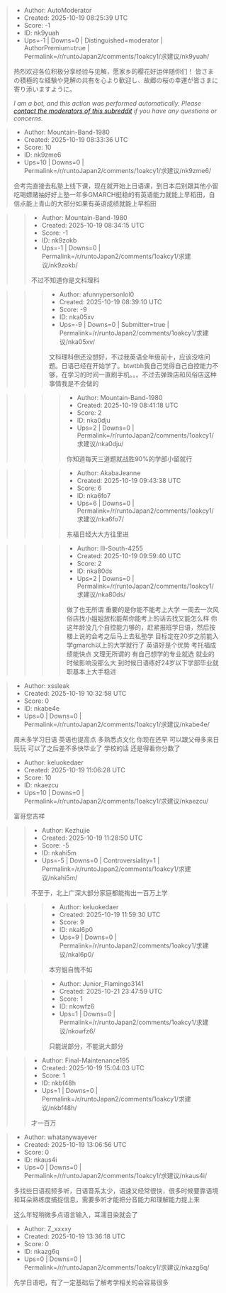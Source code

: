 > - Author: AutoModerator
> - Created: 2025-10-19 08:25:39 UTC
> - Score: -1
> - ID: nk9yuah
> - Ups=-1 | Downs=0 | Distinguished=moderator | AuthorPremium=true | Permalink=/r/runtoJapan2/comments/1oakcy1/求建议/nk9yuah/
>
> 热烈欢迎各位积极分享经验与见解，愿家乡的樱花好运伴随你们！
> 皆さまの積極的な経験や見解の共有を心より歓迎し、故郷の桜の幸運が皆さまに寄り添いますように。
> 
> *I am a bot, and this action was performed automatically. Please [contact the moderators of this subreddit](/message/compose/?to=/r/runtoJapan2) if you have any questions or concerns.*

> - Author: Mountain-Band-1980
> - Created: 2025-10-19 08:33:36 UTC
> - Score: 10
> - ID: nk9zme6
> - Ups=10 | Downs=0 | Permalink=/r/runtoJapan2/comments/1oakcy1/求建议/nk9zme6/
>
> 会考完直接去私塾上线下课，现在就开始上日语课，到日本后别跟其他小留吃喝嫖赌抽好好上塾一年多GMARCH挺稳的有英语能力就能上早稻田，自信点能上青山的大部分如果有英语成绩就能上早稻田

>> - Author: Mountain-Band-1980
>> - Created: 2025-10-19 08:34:15 UTC
>> - Score: -1
>> - ID: nk9zokb
>> - Ups=-1 | Downs=0 | Permalink=/r/runtoJapan2/comments/1oakcy1/求建议/nk9zokb/
>>
>> 不过不知道你是文科理科

>>> - Author: afunnypersonlol0
>>> - Created: 2025-10-19 08:39:10 UTC
>>> - Score: -9
>>> - ID: nka05xv
>>> - Ups=-9 | Downs=0 | Submitter=true | Permalink=/r/runtoJapan2/comments/1oakcy1/求建议/nka05xv/
>>>
>>> 文科理科倒还没想好，不过我英语全年级前十，应该没啥问题。日语已经在开始学了。btwtbh我自己觉得自己自控能力不够，在学习的时间一直刷手机。。。不过去弹珠店和风俗店这种事情我是不会做的

>>>> - Author: Mountain-Band-1980
>>>> - Created: 2025-10-19 08:41:18 UTC
>>>> - Score: 2
>>>> - ID: nka0dju
>>>> - Ups=2 | Downs=0 | Permalink=/r/runtoJapan2/comments/1oakcy1/求建议/nka0dju/
>>>>
>>>> 你知道每天三道题就战胜90%的学部小留就行

>>>> - Author: AkabaJeanne
>>>> - Created: 2025-10-19 09:43:38 UTC
>>>> - Score: 6
>>>> - ID: nka6fo7
>>>> - Ups=6 | Downs=0 | Permalink=/r/runtoJapan2/comments/1oakcy1/求建议/nka6fo7/
>>>>
>>>> 东福日经大大方往里进

>>>> - Author: Ill-South-4255
>>>> - Created: 2025-10-19 09:59:40 UTC
>>>> - Score: 2
>>>> - ID: nka80ds
>>>> - Ups=2 | Downs=0 | Permalink=/r/runtoJapan2/comments/1oakcy1/求建议/nka80ds/
>>>>
>>>> 做了也无所谓 重要的是你能不能考上大学
>>>> 一周去一次风俗店找小姐姐放松能帮你能考上的话去找又能怎么样
>>>> 你这年龄没几个自控能力够的，赶紧报班学日语，然后按楼上说的会考之后马上去私塾学 目标定在20岁之前能入学gmarch以上的大学就行了 英语好是个优势 考托福成绩能快点
>>>> 文理无所谓的 有自己想学的专业就选 就业的时候影响没那么大
>>>> 到时候日语练好24岁以下学部毕业就职基本上大手稳进

> - Author: xssleak
> - Created: 2025-10-19 10:32:58 UTC
> - Score: 0
> - ID: nkabe4e
> - Ups=0 | Downs=0 | Permalink=/r/runtoJapan2/comments/1oakcy1/求建议/nkabe4e/
>
> 周末多学习日语 英语也提高点 多熟悉点文化  你现在还早 可以跟父母多来日玩玩 可以了之后差不多快毕业了 学校的话 还是得看你分数了

> - Author: keluokedaer
> - Created: 2025-10-19 11:06:28 UTC
> - Score: 10
> - ID: nkaezcu
> - Ups=10 | Downs=0 | Permalink=/r/runtoJapan2/comments/1oakcy1/求建议/nkaezcu/
>
> 富哥您吉祥

>> - Author: Kezhujie
>> - Created: 2025-10-19 11:28:50 UTC
>> - Score: -5
>> - ID: nkahi5m
>> - Ups=-5 | Downs=0 | Controversiality=1 | Permalink=/r/runtoJapan2/comments/1oakcy1/求建议/nkahi5m/
>>
>> 不至于，北上广深大部分家庭都能掏出一百万上学

>>> - Author: keluokedaer
>>> - Created: 2025-10-19 11:59:30 UTC
>>> - Score: 9
>>> - ID: nkal6p0
>>> - Ups=9 | Downs=0 | Permalink=/r/runtoJapan2/comments/1oakcy1/求建议/nkal6p0/
>>>
>>> 本穷蛆自愧不如

>>> - Author: Junior_Flamingo3141
>>> - Created: 2025-10-21 23:47:59 UTC
>>> - Score: 1
>>> - ID: nkowfz6
>>> - Ups=1 | Downs=0 | Permalink=/r/runtoJapan2/comments/1oakcy1/求建议/nkowfz6/
>>>
>>> 只能说部分，不能说大部分

>> - Author: Final-Maintenance195
>> - Created: 2025-10-19 15:04:03 UTC
>> - Score: 1
>> - ID: nkbf48h
>> - Ups=1 | Downs=0 | Permalink=/r/runtoJapan2/comments/1oakcy1/求建议/nkbf48h/
>>
>> 才一百万

> - Author: whatanywayever
> - Created: 2025-10-19 13:06:56 UTC
> - Score: 0
> - ID: nkaus4i
> - Ups=0 | Downs=0 | Permalink=/r/runtoJapan2/comments/1oakcy1/求建议/nkaus4i/
>
> 多找些日语视频多听，日语音系太少，语速又经常很快，很多时候要靠语境和耳朵熟练度捕捉信息，需要多听才能把分音能力和理解能力提上来
> 
> 这么年轻稍微多点语言输入，耳濡目染就会了

> - Author: Z_xxxxy
> - Created: 2025-10-19 13:36:18 UTC
> - Score: 0
> - ID: nkazg6q
> - Ups=0 | Downs=0 | Permalink=/r/runtoJapan2/comments/1oakcy1/求建议/nkazg6q/
>
> 先学日语吧，有了一定基础后了解考学相关的会容易很多
